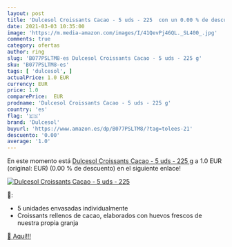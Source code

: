 ```yaml
---
layout: post
title: 'Dulcesol Croissants Cacao - 5 uds - 225  con un 0.00 % de descuento'
date: 2021-03-03 10:35:00
image: 'https://m.media-amazon.com/images/I/41QevPj46QL._SL400_.jpg'
comments: true
category: ofertas
author: ring
slug: 'B077PSLTM8-es Dulcesol Croissants Cacao - 5 uds - 225 g'
sku: 'B077PSLTM8-es'
tags: [ 'dulcesol', ]
actualPrice: 1.0 EUR
currency: EUR
price: 1.0
comparePrice:  EUR
prodname: 'Dulcesol Croissants Cacao - 5 uds - 225 g'
country: 'es'
flag: '🇪🇸'
brand: 'Dulcesol'
buyurl: 'https://www.amazon.es/dp/B077PSLTM8/?tag=tolees-21'
descuento: '0.00'
average: '1.0'
---
```


En este momento está [Dulcesol Croissants Cacao - 5 uds - 225 g](https://www.amazon.es/dp/B077PSLTM8/?tag=tolees-21) a 1.0 EUR (original:  EUR) (0.00 %  de descuento) en el siguiente enlace!

[![Dulcesol Croissants Cacao - 5 uds - 225 ](https://m.media-amazon.com/images/I/41QevPj46QL._SL400_.jpg)](https://www.amazon.es/dp/B077PSLTM8/?tag=tolees-21)

🔎:

- 5 unidades envasadas individualmente
- Croissants rellenos de cacao, elaborados con huevos frescos de nuestra propia granja

[🛒 Aquí!!!](https://www.amazon.es/dp/B077PSLTM8/?tag=tolees-21)
